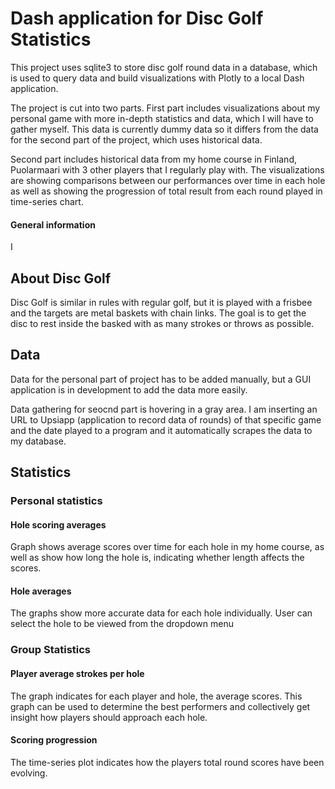 # Dash application for Disc Golf Statistics

This project uses sqlite3 to store disc golf round data in a database, which is used to query data and build visualizations with Plotly to a local Dash application.

The project is cut into two parts. First part includes visualizations about my personal game with more in-depth statistics and data, which I will have to gather myself.
This data is currently dummy data so it differs from the data for the second part of the project, which uses historical data.

Second part includes historical data from my home course in Finland, Puolarmaari with 3 other players that I regularly play with.
The visualizations are showing comparisons between our performances over time in each hole as well as showing the progression of total result from each round played in time-series chart.

#### General information

I 





## About Disc Golf

Disc Golf is similar in rules with regular golf, but it is played with a frisbee and the targets are metal baskets with chain links. The goal is to get the disc to rest inside the basked with as many strokes or throws as possible.


## Data

Data for the personal part of project has to be added manually, but a GUI application is in development to add the data more easily.

Data gathering for seocnd part is hovering in a gray area. I am inserting an URL to Upsiapp (application to record data of rounds) of that specific game and the date played to a program and it automatically scrapes the data to my database.


## Statistics

### Personal statistics

#### Hole scoring averages

Graph shows average scores over time for each hole in my home course, as well as show how long the hole is, indicating whether length affects the scores.

#### Hole averages

The graphs show more accurate data for each hole individually. User can select the hole to be viewed from the dropdown menu

### Group Statistics

#### Player average strokes per hole

The graph indicates for each player and hole, the average scores. This graph can be used to determine the best performers and collectively get insight how players should approach each hole.

#### Scoring progression

The time-series plot indicates how the players total round scores have been evolving. 


 
